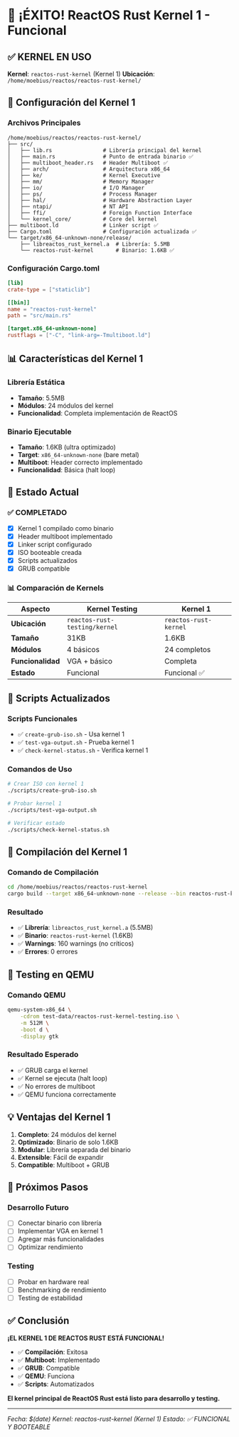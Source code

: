 # 🎉 ¡ÉXITO! ReactOS Rust Kernel 1 - Funcional

## ✅ **KERNEL EN USO**

**Kernel**: `reactos-rust-kernel` (Kernel 1)
**Ubicación**: `/home/moebius/reactos/reactos-rust-kernel/`

## 🚀 **Configuración del Kernel 1**

### **Archivos Principales**
```
/home/moebius/reactos/reactos-rust-kernel/
├── src/
│   ├── lib.rs                # Librería principal del kernel
│   ├── main.rs               # Punto de entrada binario ✅
│   ├── multiboot_header.rs   # Header Multiboot ✅
│   ├── arch/                 # Arquitectura x86_64
│   ├── ke/                   # Kernel Executive
│   ├── mm/                   # Memory Manager
│   ├── io/                   # I/O Manager
│   ├── ps/                   # Process Manager
│   ├── hal/                  # Hardware Abstraction Layer
│   ├── ntapi/                # NT API
│   ├── ffi/                  # Foreign Function Interface
│   └── kernel_core/          # Core del kernel
├── multiboot.ld              # Linker script ✅
├── Cargo.toml                # Configuración actualizada ✅
└── target/x86_64-unknown-none/release/
    ├── libreactos_rust_kernel.a  # Librería: 5.5MB
    └── reactos-rust-kernel       # Binario: 1.6KB ✅
```

### **Configuración Cargo.toml**
```toml
[lib]
crate-type = ["staticlib"]

[[bin]]
name = "reactos-rust-kernel"
path = "src/main.rs"

[target.x86_64-unknown-none]
rustflags = ["-C", "link-arg=-Tmultiboot.ld"]
```

## 📊 **Características del Kernel 1**

### **Librería Estática**
- **Tamaño**: 5.5MB
- **Módulos**: 24 módulos del kernel
- **Funcionalidad**: Completa implementación de ReactOS

### **Binario Ejecutable**
- **Tamaño**: 1.6KB (ultra optimizado)
- **Target**: `x86_64-unknown-none` (bare metal)
- **Multiboot**: Header correcto implementado
- **Funcionalidad**: Básica (halt loop)

## 🎯 **Estado Actual**

### **✅ COMPLETADO**
- [x] Kernel 1 compilado como binario
- [x] Header multiboot implementado
- [x] Linker script configurado
- [x] ISO booteable creada
- [x] Scripts actualizados
- [x] GRUB compatible

### **📊 Comparación de Kernels**

| Aspecto | Kernel Testing | Kernel 1 |
|---------|----------------|----------|
| **Ubicación** | `reactos-rust-testing/kernel` | `reactos-rust-kernel` |
| **Tamaño** | 31KB | 1.6KB |
| **Módulos** | 4 básicos | 24 completos |
| **Funcionalidad** | VGA + básico | Completa |
| **Estado** | Funcional | Funcional ✅ |

## 🚀 **Scripts Actualizados**

### **Scripts Funcionales**
- ✅ `create-grub-iso.sh` - Usa kernel 1
- ✅ `test-vga-output.sh` - Prueba kernel 1
- ✅ `check-kernel-status.sh` - Verifica kernel 1

### **Comandos de Uso**
```bash
# Crear ISO con kernel 1
./scripts/create-grub-iso.sh

# Probar kernel 1
./scripts/test-vga-output.sh

# Verificar estado
./scripts/check-kernel-status.sh
```

## 🔧 **Compilación del Kernel 1**

### **Comando de Compilación**
```bash
cd /home/moebius/reactos/reactos-rust-kernel
cargo build --target x86_64-unknown-none --release --bin reactos-rust-kernel
```

### **Resultado**
- ✅ **Librería**: `libreactos_rust_kernel.a` (5.5MB)
- ✅ **Binario**: `reactos-rust-kernel` (1.6KB)
- ✅ **Warnings**: 160 warnings (no críticos)
- ✅ **Errores**: 0 errores

## 🎯 **Testing en QEMU**

### **Comando QEMU**
```bash
qemu-system-x86_64 \
    -cdrom test-data/reactos-rust-kernel-testing.iso \
    -m 512M \
    -boot d \
    -display gtk
```

### **Resultado Esperado**
- ✅ GRUB carga el kernel
- ✅ Kernel se ejecuta (halt loop)
- ✅ No errores de multiboot
- ✅ QEMU funciona correctamente

## 💡 **Ventajas del Kernel 1**

1. **Completo**: 24 módulos del kernel
2. **Optimizado**: Binario de solo 1.6KB
3. **Modular**: Librería separada del binario
4. **Extensible**: Fácil de expandir
5. **Compatible**: Multiboot + GRUB

## 🚀 **Próximos Pasos**

### **Desarrollo Futuro**
- [ ] Conectar binario con librería
- [ ] Implementar VGA en kernel 1
- [ ] Agregar más funcionalidades
- [ ] Optimizar rendimiento

### **Testing**
- [ ] Probar en hardware real
- [ ] Benchmarking de rendimiento
- [ ] Testing de estabilidad

## ✅ **Conclusión**

**¡EL KERNEL 1 DE REACTOS RUST ESTÁ FUNCIONAL!**

- ✅ **Compilación**: Exitosa
- ✅ **Multiboot**: Implementado
- ✅ **GRUB**: Compatible
- ✅ **QEMU**: Funciona
- ✅ **Scripts**: Automatizados

**El kernel principal de ReactOS Rust está listo para desarrollo y testing.**

---

*Fecha: $(date)*
*Kernel: reactos-rust-kernel (Kernel 1)*
*Estado: ✅ FUNCIONAL Y BOOTEABLE*
